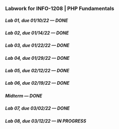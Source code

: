 ### Labwork for INFO-1208 | PHP Fundamentals
##### Lab 01, due 01/10/22 — DONE
##### Lab 02, due 01/14/22 — DONE
##### Lab 03, due 01/22/22 — DONE
##### Lab 04, due 01/29/22 — DONE
##### Lab 05, due 02/12/22 — DONE
##### Lab 06, due 02/19/22 — DONE
##### Midterm — DONE
##### Lab 07, due 03/02/22 — DONE
##### Lab 08, due 03/12/22 — IN PROGRESS

